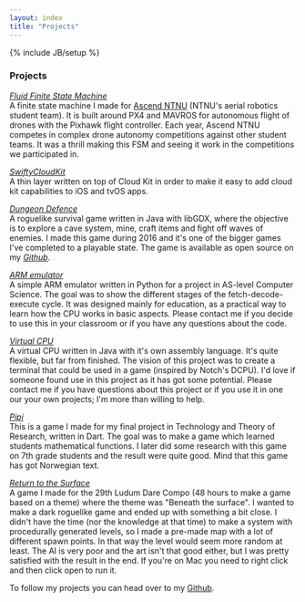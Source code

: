 ```yaml
---
layout: index
title: "Projects"
---
```

{% include JB/setup %}

### **Projects**

<a href="https://github.com/AscendNTNU/fluid" target="_blank"><i>Fluid Finite State Machine</i></a>
<br>
A finite state machine I made for <a href="https://www.ascendntnu.no" target="_blank">Ascend NTNU</a> (NTNU's aerial robotics student team). It is built around PX4 and MAVROS for autonomous flight of drones with the Pixhawk flight controller. Each year, Ascend NTNU competes in complex drone autonomy competitions against other student teams. It was a thrill making this FSM and seeing it work in the competitions we participated in.

<a href="https://github.com/simengangstad/SwiftyCloudKit" target="_blank"><i>SwiftyCloudKit</i></a>
<br>
A thin layer written on top of Cloud Kit in order to make it easy to add cloud kit capabilities to iOS and tvOS apps. 

<a href="resources/Dungeon Defence beta 002.jar" target="_blank"><i>Dungeon Defence</i></a>
<br>
A roguelike survival game written in Java with libGDX, where the objective is to explore a cave system, mine, craft items and fight off waves of enemies. I made this game during 2016 and it's one of the bigger games I've completed to a playable state. The game is available as open source on my <a href="https://github.com/simengangstad/Dungeon-Defence" target="_blank"><i>Github</i></a>.

<a href="https://github.com/simengangstad/arm-emulator" target="_blank"><i>ARM emulator</i></a>
<br>
A simple ARM emulator written in Python for a project in AS-level Computer Science. The goal was to show the different stages of the fetch-decode-execute cycle. It was designed mainly for education, as a practical way to learn how the CPU works in basic aspects. Please contact me if you decide to use this in your classroom or if you have any questions about the code.

<a href="https://github.com/simengangstad/cpu" target="_blank"><i>Virtual CPU</i></a>
<br>
A virtual CPU written in Java with it's own assembly language. It's quite flexible, but far from finished. The vision of this project was to create a terminal that could be used in a game (inspired by Notch's DCPU). I'd love if someone found use in this project as it has got some potential. Please contact me if you have questions about this project or if you use it in one our your own projects; I'm more than willing to help.

<a href="http://simengangstad.github.io/pipi" target="_blank"><i>Pipi</i></a>
<br>
This is a game I made for my final project in Technology and Theory of Research, written in Dart. The goal was to make a game which learned students mathematical functions. I later did some research with this game on 7th grade students and the result were quite good. Mind that this game has got Norwegian text.

<a href="resources/LD29 - Return To The Surface.jar"><i>Return to the Surface</i></a>
<br>
A game I made for the 29th Ludum Dare Compo (48 hours to make a game based on a theme) where the theme was "Beneath the surface". I wanted to make a dark roguelike game and ended up with something a bit close. I didn't have the time (nor the knowledge at that time) to make a system with procedurally generated levels, so I made a pre-made map with a lot of different spawn points. In that way the level would seem more random at least. The AI is very poor and the art isn't that good either, but I was pretty satisfied with the result in the end. If you're on Mac you need to right click and then click open to run it.



To follow my projects you can head over to my <a href="http://github.com/simengangstad" target="_blank">Github</a>.
